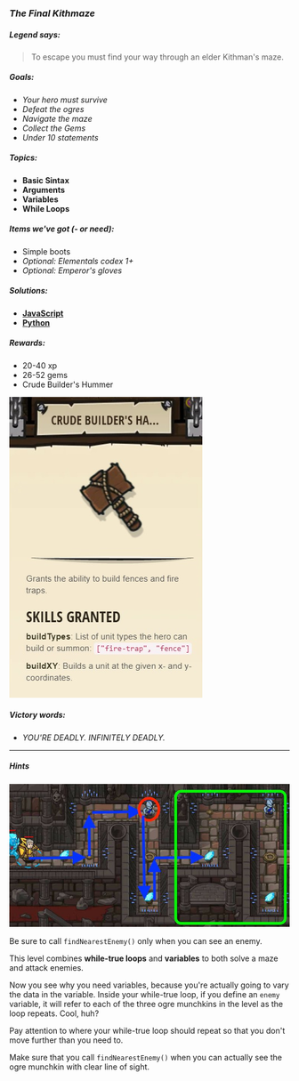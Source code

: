 ### _The Final Kithmaze_

##### _Legend says:_
> To escape you must find your way through an elder Kithman's maze.

##### _Goals:_
+ _Your hero must survive_
+ _Defeat the ogres_
+ _Navigate the maze_
+ _Collect the Gems_
+ _Under 10 statements_

##### _Topics:_
+ **Basic Sintax**
+ **Arguments**
+ **Variables**
+ **While Loops**

##### _Items we've got (- or need):_
+ Simple boots
+ _Optional: Elementals codex 1+_
+ _Optional: Emperor's gloves_

##### _Solutions:_
+ **[JavaScript](theFinalKithmaze.js)**
+ **[Python](the_final_kithmaze.py)**

##### _Rewards:_
+ 20-40 xp
+ 26-52 gems
+ Crude Builder's Hummer

![](img/crude_hummer.jpg)

##### _Victory words:_
+ _YOU'RE DEADLY. INFINITELY DEADLY._

___

##### _Hints_

![](img/kithmaze4.jpg)

Be sure to call `findNearestEnemy()` only when you can see an enemy.

This level combines **while-true loops** and **variables** to both solve a maze and attack enemies.

Now you see why you need variables, because you're actually going to vary the data in the variable. 
Inside your while-true loop, if you define an `enemy` variable, it will refer to each of the three ogre munchkins in the level as the loop repeats. Cool, huh?

Pay attention to where your while-true loop should repeat so that you don't move further than you need to.

Make sure that you call `findNearestEnemy()` when you can actually see the ogre munchkin with clear line of sight.
